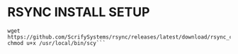 # RSYNC INSTALL SETUP
```
wget https://github.com/ScrifySystems/rsync/releases/latest/download/rsync_cli
chmod u+x /usr/local/bin/scy```
